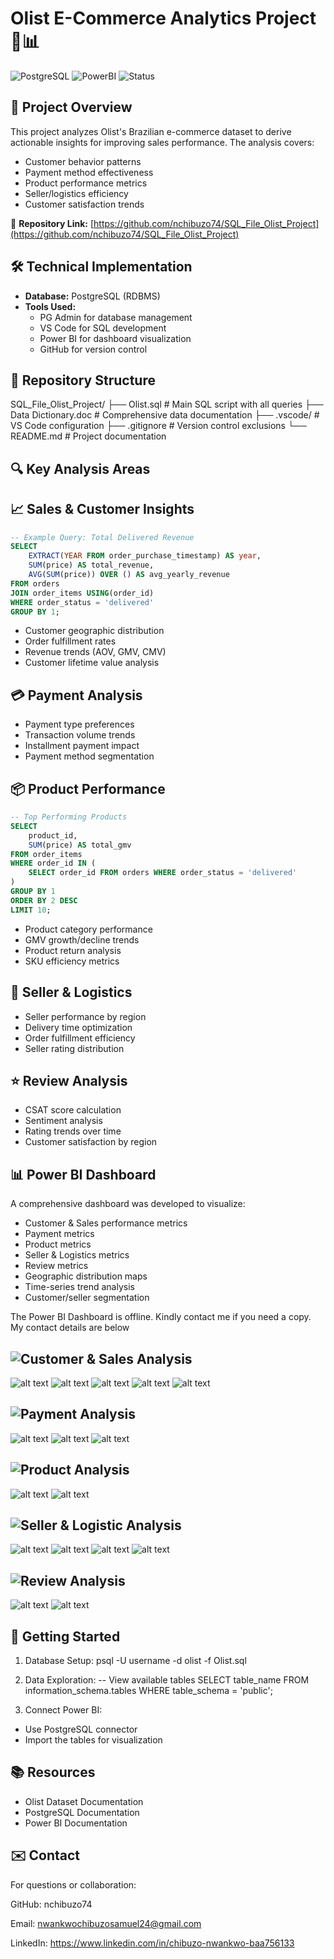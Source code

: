 # Olist E-Commerce Analytics Project 🛒📊

![PostgreSQL](https://img.shields.io/badge/PostgreSQL-13%2B-blue?logo=postgresql&logoColor=white)
![PowerBI](https://img.shields.io/badge/Visualization-Power_BI-yellow?logo=powerbi)
![Status](https://img.shields.io/badge/Status-Completed-success)

## 📌 Project Overview
This project analyzes Olist's Brazilian e-commerce dataset to derive actionable insights for improving sales performance. The analysis covers:
- Customer behavior patterns
- Payment method effectiveness
- Product performance metrics
- Seller/logistics efficiency
- Customer satisfaction trends

🔗 **Repository Link:** [https://github.com/nchibuzo74/SQL_File_Olist_Project](https://github.com/nchibuzo74/SQL_File_Olist_Project)

## 🛠️ Technical Implementation
- **Database:** PostgreSQL (RDBMS)
- **Tools Used:**
  - PG Admin for database management
  - VS Code for SQL development
  - Power BI for dashboard visualization
  - GitHub for version control

## 📂 Repository Structure
SQL_File_Olist_Project/
├── Olist.sql # Main SQL script with all queries
├── Data Dictionary.doc # Comprehensive data documentation
├── .vscode/ # VS Code configuration
├── .gitignore # Version control exclusions
└── README.md # Project documentation


## 🔍 Key Analysis Areas

## 📈 Sales & Customer Insights

```sql
-- Example Query: Total Delivered Revenue
SELECT 
    EXTRACT(YEAR FROM order_purchase_timestamp) AS year,
    SUM(price) AS total_revenue,
    AVG(SUM(price)) OVER () AS avg_yearly_revenue
FROM orders
JOIN order_items USING(order_id)
WHERE order_status = 'delivered'
GROUP BY 1;
```

- Customer geographic distribution
- Order fulfillment rates
- Revenue trends (AOV, GMV, CMV)
- Customer lifetime value analysis

## 💳 Payment Analysis
- Payment type preferences
- Transaction volume trends
- Installment payment impact
- Payment method segmentation

## 📦 Product Performance

```sql
-- Top Performing Products
SELECT 
    product_id,
    SUM(price) AS total_gmv
FROM order_items
WHERE order_id IN (
    SELECT order_id FROM orders WHERE order_status = 'delivered'
)
GROUP BY 1
ORDER BY 2 DESC
LIMIT 10;
```

- Product category performance
- GMV growth/decline trends
- Product return analysis
- SKU efficiency metrics

## 🚚 Seller & Logistics
- Seller performance by region
- Delivery time optimization
- Order fulfillment efficiency
- Seller rating distribution

## ⭐ Review Analysis
- CSAT score calculation
- Sentiment analysis
- Rating trends over time
- Customer satisfaction by region

## 📊 Power BI Dashboard
A comprehensive dashboard was developed to visualize:
- Customer & Sales performance metrics
- Payment metrics
- Product metrics
- Seller & Logistics metrics
- Review metrics
- Geographic distribution maps
- Time-series trend analysis
- Customer/seller segmentation

The Power BI Dashboard is offline. Kindly contact me if you need a copy. My contact details are below

## ![Customer & Sales Analysis](https://img.shields.io/badge/Customer_Sales_Analysis-FF6B00?style=for-the-badge&logo=google-analytics&logoColor=white)
![alt text](image.png)
![alt text](image-1.png)
![alt text](image-2.png)
![alt text](image-3.png)
![alt text](image-4.png)


## ![Payment Analysis](https://img.shields.io/badge/Payment_Analysis-FF6B00?style=for-the-badge&logo=google-analytics&logoColor=white)
![alt text](image-5.png)
![alt text](image-6.png)
![alt text](image-7.png)


## ![Product Analysis](https://img.shields.io/badge/Product_Analysis-FF6B00?style=for-the-badge&logo=google-analytics&logoColor=white)
![alt text](image-8.png)
![alt text](image-9.png)


## ![Seller & Logistic Analysis](https://img.shields.io/badge/Seller_Logistic_Analysis-FF6B00?style=for-the-badge&logo=google-analytics&logoColor=white)
![alt text](image-10.png)
![alt text](image-11.png)
![alt text](image-12.png)
![alt text](image-13.png)


## ![Review Analysis](https://img.shields.io/badge/Review_Analysis-FF6B00?style=for-the-badge&logo=google-analytics&logoColor=white)
![alt text](image-14.png)
![alt text](image-15.png)


## 🚀 Getting Started
1. Database Setup:
psql -U username -d olist -f Olist.sql

2. Data Exploration:
-- View available tables
SELECT table_name 
FROM information_schema.tables
WHERE table_schema = 'public';

3. Connect Power BI:
- Use PostgreSQL connector
- Import the tables for visualization


## 📚 Resources
- Olist Dataset Documentation
- PostgreSQL Documentation
- Power BI Documentation

## ✉️ Contact
For questions or collaboration:

GitHub: nchibuzo74

Email: nwankwochibuzosamuel24@gmail.com

LinkedIn: https://www.linkedin.com/in/chibuzo-nwankwo-baa756133
